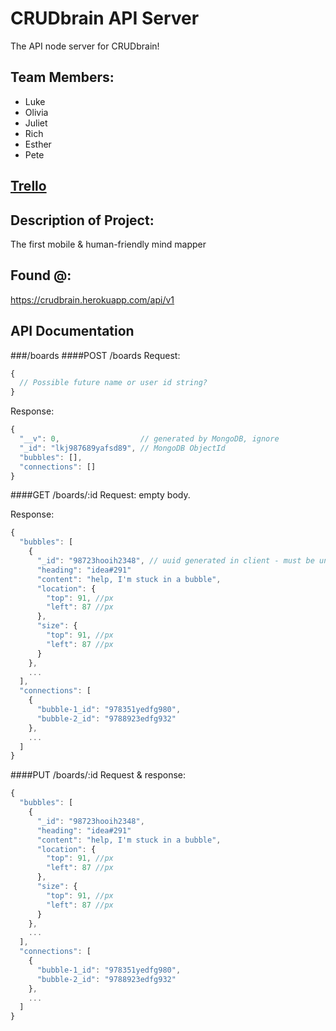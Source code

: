# CRUDbrain API Server
The API node server for CRUDbrain!

## Team Members:
* Luke
* Olivia
* Juliet
* Rich
* Esther
* Pete

## [Trello](https://trello.com/b/LLXoi7N5/crud-brain)

## Description of Project:
The first mobile & human-friendly mind mapper

## Found @:
https://crudbrain.herokuapp.com/api/v1

## API Documentation
###/boards
####POST /boards
Request:
```javascript
{
  // Possible future name or user id string?
}
```
Response:
```javascript
{
  "__v": 0,                  // generated by MongoDB, ignore
  "_id": "lkj987689yafsd89", // MongoDB ObjectId
  "bubbles": [],
  "connections": []
}
```
####GET /boards/:id
Request: empty body.

Response:
```javascript
{
  "bubbles": [
    {
      "_id": "98723hooih2348", // uuid generated in client - must be unique!
      "heading": "idea#291"
      "content": "help, I'm stuck in a bubble",
      "location": {
        "top": 91, //px
        "left": 87 //px
      },
      "size": {
        "top": 91, //px
        "left": 87 //px
      }
    },
    ...
  ],
  "connections": [
    {
      "bubble-1_id": "978351yedfg980",
      "bubble-2_id": "9788923edfg932"
    },
    ...
  ]
}
```
####PUT /boards/:id
Request & response:
```javascript
{
  "bubbles": [
    {
      "_id": "98723hooih2348",
      "heading": "idea#291"
      "content": "help, I'm stuck in a bubble",
      "location": {
        "top": 91, //px
        "left": 87 //px
      },
      "size": {
        "top": 91, //px
        "left": 87 //px
      }
    },
    ...
  ],
  "connections": [
    {
      "bubble-1_id": "978351yedfg980",
      "bubble-2_id": "9788923edfg932"
    },
    ...
  ]
}
```
